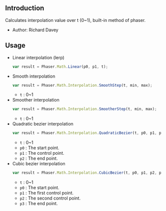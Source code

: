 ## Introduction

Calculates interpolation value over t (0~1), built-in method of phaser.

- Author: Richard Davey

## Usage

- Linear interpolation (lerp)
    ```javascript
    var result = Phaser.Math.Linear(p0, p1, t);
    ```
- Smooth interpolation
    ```javascript
    var result = Phaser.Math.Interpolation.SmoothStep(t, min, max);
    ```
    - `t` : 0~1
- Smoother interpolation
    ```javascript
    var result = Phaser.Math.Interpolation.SmootherStep(t, min, max);
    ```
    - `t` : 0~1
- Quadratic bezier interpolation
    ```javascript
    var result = Phaser.Math.Interpolation.QuadraticBezier(t, p0, p1, p2);
    ```
    - `t` : 0~1
    - `p0` : The start point.
    - `p1` : The control point.
    - `p2` : The end point.
- Cubic bezier interpolation
    ```javascript
    var result = Phaser.Math.Interpolation.CubicBezier(t, p0, p1, p2, p3);
    ```
    - `t` : 0~1
    - `p0` : The start point.
    - `p1` : The first control point.
    - `p2` : The second control point.
    - `p3` : The end point.